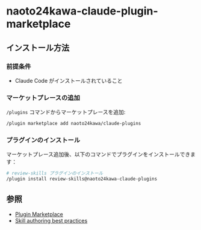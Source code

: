 # naoto24kawa-claude-plugin-marketplace

## インストール方法

### 前提条件

- Claude Code がインストールされていること

### マーケットプレースの追加

`/plugins` コマンドからマーケットプレースを追加:

```bash
/plugin marketplace add naoto24kawa/claude-plugins
```

### プラグインのインストール

マーケットプレース追加後、以下のコマンドでプラグインをインストールできます：

```bash
# review-skills プラグインのインストール
/plugin install review-skills@naoto24kawa-claude-plugins
```

## 参照

- [Plugin Marketplace](https://docs.claude.com/ja/docs/claude-code/plugin-marketplaces)
- [Skill authoring best practices](https://docs.claude.com/en/docs/agents-and-tools/agent-skills/best-practices)
